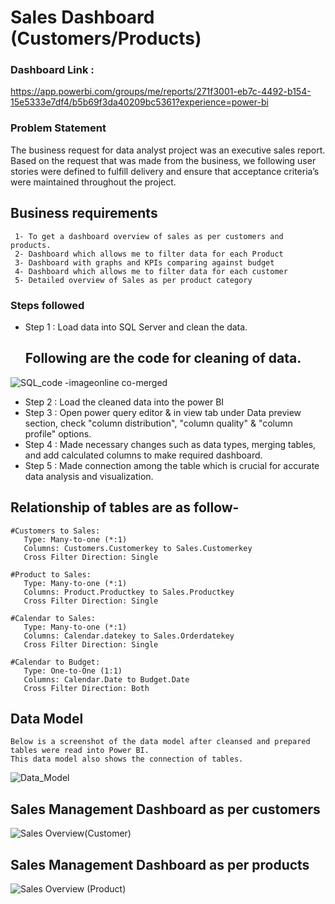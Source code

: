 # Sales Dashboard (Customers/Products)

### Dashboard Link : 
https://app.powerbi.com/groups/me/reports/271f3001-eb7c-4492-b154-15e5333e7df4/b5b69f3da40209bc5361?experience=power-bi

### Problem Statement

The business request for data analyst project was an executive sales report. 
Based on the request that was made from the business, we following user stories were defined to fulfill delivery and ensure that 
acceptance criteria’s were maintained throughout the project.

## Business requirements 
     1-	To get a dashboard overview of sales as per customers and products.
     2-	Dashboard which allows me to filter data for each Product
     3-	Dashboard with graphs and KPIs comparing against budget
     4-	Dashboard which allows me to filter data for each customer
     5-	Detailed overview of Sales as per product category

### Steps followed 

- Step 1 : Load data into SQL Server and clean the data.

  ## Following are the code for cleaning of data.
![SQL_code -imageonline co-merged](https://github.com/ImtyazAhamad/Power-BI-Projects/assets/120785398/d5689e01-0045-48bc-9f5a-d832d1414128)

  
- Step 2 : Load the cleaned data into the power BI
- Step 3 : Open power query editor & in view tab under Data preview section, check "column distribution", "column quality" & "column profile" options.
- Step 4 : Made necessary changes such as data types, merging tables, and add calculated columns to make required dashboard.
- Step 5 : Made connection among the table which is crucial for accurate data analysis and visualization.

## Relationship of tables are as follow-

	#Customers to Sales:
	   Type: Many-to-one (*:1)
	   Columns: Customers.Customerkey to Sales.Customerkey
	   Cross Filter Direction: Single

	#Product to Sales:
	   Type: Many-to-one (*:1)
	   Columns: Product.Productkey to Sales.Productkey
	   Cross Filter Direction: Single

	#Calendar to Sales:
	   Type: Many-to-one (*:1)
	   Columns: Calendar.datekey to Sales.Orderdatekey
	   Cross Filter Direction: Single

	#Calendar to Budget:
	   Type: One-to-One (1:1)
	   Columns: Calendar.Date to Budget.Date
	   Cross Filter Direction: Both
 
  ## Data Model
	Below is a screenshot of the data model after cleansed and prepared tables were read into Power BI.
	This data model also shows the connection of tables.
![Data_Model](https://github.com/ImtyazAhamad/Power-BI-Projects/assets/120785398/7b91c2c0-11a4-4b1d-ac1f-2a5bf172f0a7)

## Sales Management Dashboard as per customers
![Sales Overview(Customer)](https://github.com/ImtyazAhamad/Power-BI-Projects/assets/120785398/3a36d580-6b62-491f-9bb0-21337d9d94a4)

## Sales Management Dashboard as per products
![Sales Overview (Product)](https://github.com/ImtyazAhamad/Power-BI-Projects/assets/120785398/28211881-0587-44a5-bbfb-c5e1f8edd0d3)
